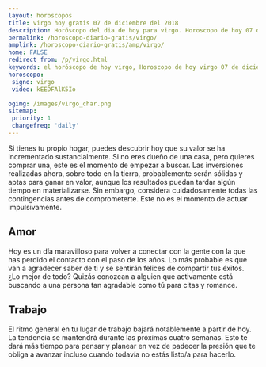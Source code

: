 ```yaml
---
layout: horoscopos
title: virgo hoy gratis 07 de diciembre del 2018 
description: Horóscopo del dia de hoy para virgo. Horoscopo de hoy 07 de diciembre del 2018. Las predicciones de amor, trabajo, vida personal gratis.
permalink: /horoscopo-diario-gratis/virgo/
amplink: /horoscopo-diario-gratis/amp/virgo/
home: FALSE
redirect_from: /p/virgo.html
keywords: el horóscopo de hoy virgo, Horoscopo de hoy virgo 07 de diciembre del 2018,horóscopo del día,horoscopo del dia de hoy,horoscopo de hoy,horoscopo de hoy virgo,virgo hoy,signos zodiacales,horóscopo de hoy,horoscopos de hoy,horoscopo virgo hoy,horoscopo de virgo de hoy,horóscopo de hoy virgo,horoscopos,virgo de hoy,los horoscopos de hoy,virgo de hoy,virgo 07 de diciembre del 2018,signos zodiacales 2018, el horoscopo de hoy
horoscopo:
 signo: virgo
 video: kEEDFAlK5Io

ogimg: /images/virgo_char.png
sitemap:
 priority: 1
 changefreq: 'daily'
---
```



Si tienes tu propio hogar, puedes descubrir hoy que su valor se ha incrementado sustancialmente. Si no eres dueño de una casa, pero quieres comprar una, este es el momento de empezar a buscar. Las inversiones realizadas ahora, sobre todo en la tierra, probablemente serán sólidas y aptas para ganar en valor, aunque los resultados puedan tardar algún tiempo en materializarse. Sin embargo, considera cuidadosamente todas las contingencias antes de comprometerte. Este no es el momento de actuar impulsivamente.

## Amor

Hoy es un día maravilloso para volver a conectar con la gente con la que has perdido el contacto con el paso de los años. Lo más probable es que van a agradecer saber de ti y se sentirán felices de compartir tus éxitos. ¿Lo mejor de todo? Quizás conozcan a alguien que activamente está buscando a una persona tan agradable como tú para citas y romance.

## Trabajo

El ritmo general en tu lugar de trabajo bajará notablemente a partir de hoy. La tendencia se mantendrá durante las próximas cuatro semanas. Esto te dará más tiempo para pensar y planear en vez de padecer la presión que te obliga a avanzar incluso cuando todavía no estás listo/a para hacerlo.